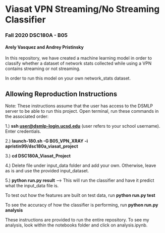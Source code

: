 # Viasat VPN Streaming/No Streaming Classifier 
### Fall 2020 DSC180A - B05 

#### Arely Vasquez and Andrey Pristinsky

In this repository, we have created a machine learning model in order to classify whether a dataset of network stats collected while using a VPN contains streaming or not streaming.

In order to run this model on your own network_stats dataset. 


## Allowing Reproduction Instructions

Note: These instructions assume that the user has access to the DSMLP server to be able to run this project.
Open terminal, run these commands in the associated order: 

1.) **ssh user@dsmlp-login.ucsd.edu** (user refers to your school username). Enter credentials.

2.) **launch-180.sh -G  B05_VPN_XRAY -i apristin99/dsc180a_viasat_project**

3.) **cd DSC180A_Viasat_Project**

4.) Delete file under input_data folder and add your own. Otherwise, leave as is and use the provided input_dataset.

5.) **python run.py result** --> This will run the classifier and have it predict what the input_data file is.

To test out how the features are built on test data, run **python run.py test**

To see the accuracy of how the classifier is performing, run **python run.py analysis**

These instructions are provided to run the entire repository. To see my analysis, look within the notebooks folder and click on analysis.ipynb.
